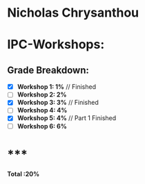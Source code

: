 # Nicholas Chrysanthou

# IPC-Workshops: 

## **Grade Breakdown:**
- [X] **Workshop 1: 1%** // Finished
- [ ] **Workshop 2: 2%** 
- [X] **Workshop 3: 3%** // Finished 
- [ ] **Workshop 4: 4%** 
- [x] **Workshop 5: 4%** // Part 1 Finished
- [ ] **Workshop 6: 6%**
# *** 
  **Total     :20%**


